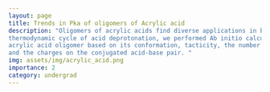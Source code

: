 ```yaml
---
layout: page
title: Trends in Pka of oligomers of Acrylic acid 
description: "Oligomers of acrylic acids find diverse applications in bioseparations and catalysis.By utilizing the
thermodynamic cycle of acid deprotonation, we performed Ab initio calculations to determine the pKa of an 
acrylic acid oligomer based on its conformation, tacticity, the number of carboxylic acid groups,
and the charges on the conjugated acid-base pair. "  
img: assets/img/acrylic_acid.png
importance: 2
category: undergrad
---
```


